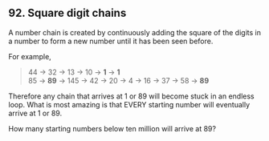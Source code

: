 ## 92. Square digit chains

A number chain is created by continuously adding the square of the digits in a number to form a new number until it has been seen before.

For example,

> 44 &rarr; 32 &rarr; 13 &rarr; 10 &rarr; **1** &rarr; **1**<br>
> 85 &rarr; **89** &rarr; 145 &rarr; 42 &rarr; 20 &rarr; 4 &rarr; 16 &rarr; 37 &rarr; 58 &rarr; **89**

Therefore any chain that arrives at 1 or 89 will become stuck in an endless loop. What is most amazing is that EVERY starting number will eventually arrive at 1 or 89.

How many starting numbers below ten million will arrive at 89?
